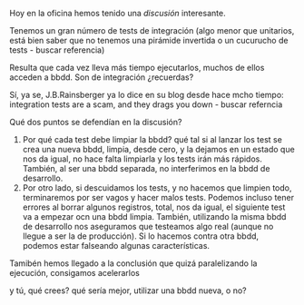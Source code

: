 Hoy en la oficina hemos tenido una *discusión* interesante. 

Tenemos un gran número de tests de integración (algo menor que unitarios, está bien saber que no tenemos una pirámide invertida o un cucurucho de tests - buscar referencia)

Resulta que cada vez lleva más tiempo ejecutarlos, muchos de ellos acceden a bbdd. Son de integración ¿recuerdas?

Sí, ya se, J.B.Rainsberger ya lo dice en su blog desde hace mcho tiempo: integration tests are a scam, and they drags you down - buscar referncia

Qué dos puntos se defendían en la discusión?

1. Por qué cada test debe limpiar la bbdd? qué tal si al lanzar los test se crea una nueva bbdd, limpia, desde cero, y la dejamos en un estado que nos da igual, no hace falta limpiarla y los tests irán más rápidos. También, al ser una bbdd separada, no interferimos en la bbdd de desarrollo.
2. Por otro lado, si descuidamos los tests, y no hacemos que limpien todo, terminaremos por ser vagos y hacer malos tests. Podemos incluso tener errores al borrar algunos registros, total, nos da igual, el siguiente test va a empezar ocn una bbdd limpia. También, utilizando la misma bbdd de desarrollo nos aseguramos que testeamos algo real (aunque no llegue a ser la de producción). Si lo hacemos contra otra bbdd, podemos estar falseando algunas características.

Tamibén hemos llegado a la conclusión que quizá paralelizando la ejecución, consigamos acelerarlos

y tú, qué crees? qué sería mejor, utilizar una bbdd nueva, o no?

